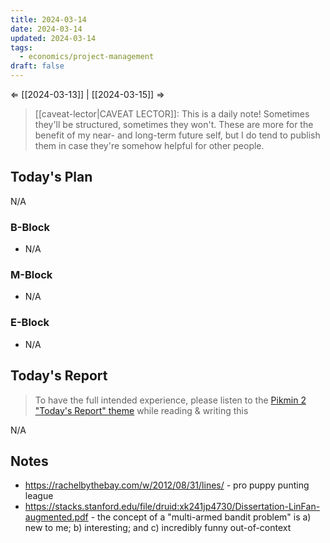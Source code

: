 ```yaml
---
title: 2024-03-14
date: 2024-03-14
updated: 2024-03-14
tags:
  - economics/project-management
draft: false
---
```

⇐ [[2024-03-13]] | [[2024-03-15]] ⇒

> [[caveat-lector|CAVEAT LECTOR]]: This is a daily note! Sometimes they'll be structured, sometimes they won't. These are more for the benefit of my near- and long-term future self, but I do tend to publish them in case they're somehow helpful for other people.

## Today's Plan

N/A

### B-Block

- N/A

### M-Block

- N/A

### E-Block

- N/A

## Today's Report

> To have the full intended experience, please listen to the [Pikmin 2 "Today's Report" theme](https://www.youtube.com/watch?v=l1fCmKZnq3U&list=PLwyW5mbdZMGN8mGTqvDhsBs37SW4TkHcw&index=85) while reading & writing this

N/A

## Notes

- https://rachelbythebay.com/w/2012/08/31/lines/ - pro puppy punting league
- https://stacks.stanford.edu/file/druid:xk241jp4730/Dissertation-LinFan-augmented.pdf - the concept of a "multi-armed bandit problem" is a) new to me; b) interesting; and c) incredibly funny out-of-context